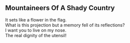 Mountaineers Of A Shady Country
-------------------------------
It sets like a flower in the flag.  
What is this projection but a memory fell of its reflections?  
I want you to live on my nose.  
The real dignity of the utensil!  
